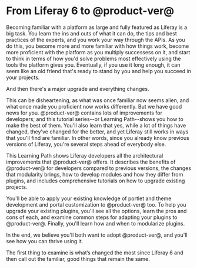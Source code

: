 # From Liferay 6 to @product-ver@ [](id=from-liferay-6-to-liferay-7)

Becoming familiar with a platform as large and fully featured as Liferay is 
a big task. You learn the ins and outs of what it can do, the tips and best 
practices of the experts, and you work your way through the APIs. As you do 
this, you become more and more familiar with how things work, become more 
proficient with the platform as you multiply successess on it, and start to 
think in terms of how you'd solve problems most effectively using the tools the 
platform gives you. Eventually, if you use it long enough, it can seem like an 
old friend that's ready to stand by you and help you succeed in your projects. 

And then there's a major upgrade and everything changes. 

This can be disheartening, as what was once familiar now seems alien, and what 
once made you proficient now works differently. But we have good news for you. 
@product-ver@ contains lots of improvements for developers; and this tutorial 
series--or Learning Path--shows you how to make the best of them. You'll also 
learn that yes, while a lot of things have changed, they've changed for the 
better, and yet Liferay still works in ways that you'll find are familiar. In 
other words, since you already know previous versions of Liferay, you're 
several steps ahead of everybody else. 

This Learning Path shows Liferay developers all the architectural improvements 
that @product-ver@ offers. It describes the benefits of @product-ver@ for developers 
compared to previous versions, the changes that modularity brings, how to 
develop modules and how they differ from plugins, and includes comprehensive 
tutorials on how to upgrade existing projects.

You'll be able to apply your existing knowledge of portlet and theme development
and portal customization to @product-ver@ too. To help you upgrade your existing 
plugins, you'll see all the options, learn the pros and cons of each, and 
examine common steps for adapting your plugins to @product-ver@. Finally, you'll 
learn how and when to modularize plugins.

In the end, we believe you'll both want to adopt @product-ver@, and you'll see 
how you can thrive using it.

The first thing to examine is what’s changed the most since Liferay 6 and then 
call out the familiar, good things that remain the same. 
